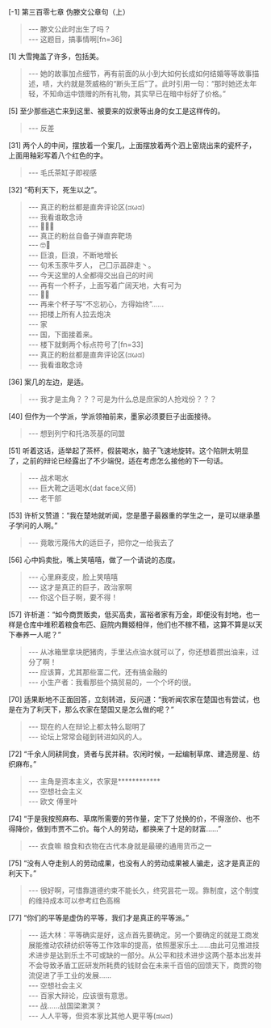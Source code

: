
[-1] 第三百零七章 伪滕文公章句（上）
>--- 滕文公此时出生了吗？<br>
>--- 这题目，搞事情啊[fn=36]<br>

[1] 大雪掩盖了许多，包括美。
>--- 她的故事加点细节，再有前面的从小到大如何长成如何结婚等等故事描述，啧，大约就是茨威格的“断头王后”了。此时引用一句：“那时她还太年轻，不知命运中馈赠的所有礼物，其实早已在暗中标好了价格。”<br>

[5] 至少那些逃亡来到这里、被要来的奴隶等出身的女工是这样传的。
>--- 反差<br>

[31] 两个人的中间，摆放着一个案几，上面摆放着两个泗上窑烧出来的瓷杯子，上面用釉彩写着八个红色的字。
>--- 毛氏茶缸子即视感<br>

[32] “苟利天下，死生以之”。
>--- 真正的粉丝都是直奔评论区(ಡωಡ)<br>
>--- 我看谁敢念诗<br>
>--- 🐶🌰🦐<br>
>--- 真正的粉丝自备子弹直奔靶场<br>
>--- 🤓🐸<br>
>--- 巨浪，巨浪，不断地增长<br>
>--- 句禾玉豕牛歹人，
己囗示畐辟走丶。<br>
>--- 今天这里的人全都得交出自己的时间<br>
>--- 再有一个杯子，上面写着广阔天地，大有可为<br>
>--- 🐸🔫<br>
>--- 再来个杯子写“不忘初心，方得始终”……<br>
>--- 把楼上所有人拉去炮决<br>
>--- 家<br>
>--- 国，下面接着来。<br>
>--- 楼下就剩两个标点符号了[fn=33]<br>
>--- 真正的粉丝都是直奔评论区(ಡωಡ)<br>
>--- 我看谁敢念诗<br>

[36] 案几的左边，是适。
>--- 我才是主角？？？可是为什么总是庶家的人抢戏份？？？<br>

[40] 但作为一个学派，学派领袖前来，墨家必须要巨子出面接待。
>--- 想到列宁和托洛茨基的同盟<br>

[51] 听着这话，适举起了茶杯，假装喝水，脑子飞速地旋转。这个陷阱太明显了，之前的辩论已经露出了不少端倪，适在考虑怎么接他的下一句话。
>--- 战术喝水<br>
>--- 巨大靴之适喝水(dat face义师)<br>
>--- 老干部<br>

[53] 许析又赞道：“我在楚地就听闻，您是墨子最器重的学生之一，是可以继承墨子学问的人啊。”
>--- 竟敢污蔑伟大的适巨子，把你之一给我去了<br>

[56] 心中妈卖批，嘴上笑嘻嘻，做了一个请说的态度。
>--- 心里麻麦皮，脸上笑嘻嘻<br>
>--- 这才是真正的巨子，政治家啊<br>
>--- 你这个巨子啊，要不得！<br>

[57] 许析道：“如今商贾贩卖，低买高卖，富裕者家有万金，即便没有封地，也一样是仓库中堆积着粮食布匹、庭院内舞姬相伴，他们也不稼不穑，这算不算是以天下奉养一人呢？”
>--- 从冰箱里拿块肥猪肉，手里沾点油水就可以了，你还想着攒出油来，过分了啊！<br>
>--- 应该算，尤其那些富二代，还有搞金融的<br>
>--- 小生产者：我看那些个搞贸易的，一个个坏的很。<br>

[70] 适果断地不正面回答，立刻转进，反问道：“我听闻农家在楚国也有尝试，也是在为了利天下，那么农家在楚国又是怎么做的呢？”
>--- 现在的人在辩论上都太特么聪明了<br>
>--- 论坛上常常会碰到转进如风的人。<br>

[72] “千余人同耕同食，贤者与民并耕。农闲时候，一起编制草席、建造房屋、纺织麻布。”
>--- 主角是资本主义，农家是************<br>
>--- 空想社会主义<br>
>--- 欧文  傅里叶<br>

[74] “于是我按照麻布、草席所需要的劳作量，定下了兑换的价，不得涨价、也不得降价，做到市贾不二价。每个人的劳动，都换来了十足的财富……”
>--- 衣食嘛 粮食和衣物在古代本身就是最硬的通用货币之一<br>

[75] “没有人夺走别人的劳动成果，也没有人的劳动成果被人骗走，这才是真正的利天下。”
>--- 很好啊，可惜靠道德约束不能长久，终究昙花一现。靠制度，这个制度的维持成本可以参考红色高棉<br>

[77] “你们的平等是虚伪的平等，我们才是真正的平等派。”
>--- 适大林：平等确实是好，这点首先要确定。另一个要确定的就是工商发展能推动农耕纺织等等工作效率的提高，依照墨家乐土......由此可见推进技术进步是达到乐土不可或缺的一部分。从公平和技术进步这两个基本出发并不会导致矛盾工匠研发所耗费的钱财会在未来千百倍的回馈天下，商贾的物流促进了手工业的发展......<br>
>--- 空想社会主义<br>
>--- 百家大辩论，应该很有意思。<br>
>--- 战……战国梁漱溟？<br>
>--- 人人平等，但资本家比其他人更平等(ಡωಡ)<br>
